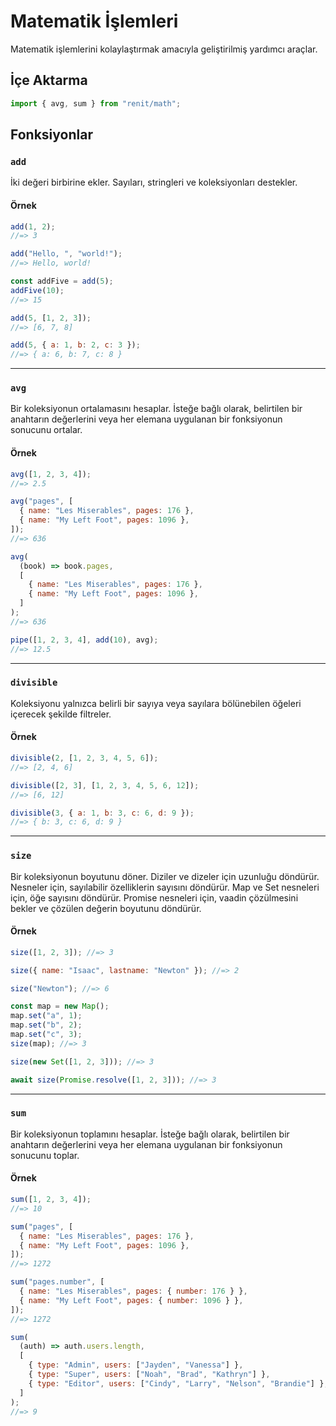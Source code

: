 # Matematik İşlemleri

Matematik işlemlerini kolaylaştırmak amacıyla geliştirilmiş yardımcı araçlar.

## İçe Aktarma

```js
import { avg, sum } from "renit/math";
```

## Fonksiyonlar

### `add`

İki değeri birbirine ekler. Sayıları, stringleri ve koleksiyonları destekler.

#### Örnek

```js
add(1, 2);
//=> 3
```

```js
add("Hello, ", "world!");
//=> Hello, world!
```

```js
const addFive = add(5);
addFive(10);
//=> 15
```

```js
add(5, [1, 2, 3]);
//=> [6, 7, 8]
```

```js
add(5, { a: 1, b: 2, c: 3 });
//=> { a: 6, b: 7, c: 8 }
```

---

### `avg`

Bir koleksiyonun ortalamasını hesaplar. İsteğe bağlı olarak, belirtilen bir anahtarın değerlerini veya her elemana uygulanan bir fonksiyonun sonucunu ortalar.

#### Örnek

```js
avg([1, 2, 3, 4]);
//=> 2.5
```

```js
avg("pages", [
  { name: "Les Miserables", pages: 176 },
  { name: "My Left Foot", pages: 1096 },
]);
//=> 636
```

```js
avg(
  (book) => book.pages,
  [
    { name: "Les Miserables", pages: 176 },
    { name: "My Left Foot", pages: 1096 },
  ]
);
//=> 636
```

```js
pipe([1, 2, 3, 4], add(10), avg);
//=> 12.5
```

---

### `divisible`

Koleksiyonu yalnızca belirli bir sayıya veya sayılara bölünebilen öğeleri içerecek şekilde filtreler.

#### Örnek

```js
divisible(2, [1, 2, 3, 4, 5, 6]);
//=> [2, 4, 6]
```

```js
divisible([2, 3], [1, 2, 3, 4, 5, 6, 12]);
//=> [6, 12]
```

```js
divisible(3, { a: 1, b: 3, c: 6, d: 9 });
//=> { b: 3, c: 6, d: 9 }
```

---

### `size`

Bir koleksiyonun boyutunu döner. Diziler ve dizeler için uzunluğu döndürür. Nesneler için, sayılabilir özelliklerin sayısını döndürür. Map ve Set nesneleri için, öğe sayısını döndürür. Promise nesneleri için, vaadin çözülmesini bekler ve çözülen değerin boyutunu döndürür.

#### Örnek

```js
size([1, 2, 3]); //=> 3
```

```js
size({ name: "Isaac", lastname: "Newton" }); //=> 2
```

```js
size("Newton"); //=> 6
```

```js
const map = new Map();
map.set("a", 1);
map.set("b", 2);
map.set("c", 3);
size(map); //=> 3
```

```js
size(new Set([1, 2, 3])); //=> 3
```

```js
await size(Promise.resolve([1, 2, 3])); //=> 3
```

---

### `sum`

Bir koleksiyonun toplamını hesaplar. İsteğe bağlı olarak, belirtilen bir anahtarın değerlerini veya her elemana uygulanan bir fonksiyonun sonucunu toplar.

#### Örnek

```js
sum([1, 2, 3, 4]);
//=> 10
```

```js
sum("pages", [
  { name: "Les Miserables", pages: 176 },
  { name: "My Left Foot", pages: 1096 },
]);
//=> 1272
```

```js
sum("pages.number", [
  { name: "Les Miserables", pages: { number: 176 } },
  { name: "My Left Foot", pages: { number: 1096 } },
]);
//=> 1272
```

```js
sum(
  (auth) => auth.users.length,
  [
    { type: "Admin", users: ["Jayden", "Vanessa"] },
    { type: "Super", users: ["Noah", "Brad", "Kathryn"] },
    { type: "Editor", users: ["Cindy", "Larry", "Nelson", "Brandie"] },
  ]
);
//=> 9
```
